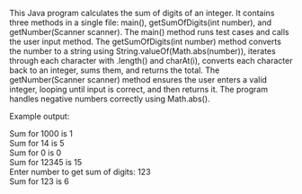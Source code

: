 This Java program calculates the sum of digits of an integer. It contains three methods in a single file: main(), getSumOfDigits(int number), and getNumber(Scanner scanner). The main() method runs test cases and calls the user input method. The getSumOfDigits(int number) method converts the number to a string using String.valueOf(Math.abs(number)), iterates through each character with .length() and charAt(i), converts each character back to an integer, sums them, and returns the total. The getNumber(Scanner scanner) method ensures the user enters a valid integer, looping until input is correct, and then returns it. The program handles negative numbers correctly using Math.abs().

Example output:

Sum for 1000 is 1  
Sum for 14 is 5  
Sum for 0 is 0  
Sum for 12345 is 15  
Enter number to get sum of digits: 123  
Sum for 123 is 6
